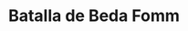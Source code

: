 ﻿---
title: "Batalla de Beda Fomm"
permalink: periodes_1020.html
layout: periode
dataInici: 1941-02-06
dataFi: 1941-02-07
sidebar: periodes
pares:
  - id: 1019
    title: "Operación Compass"
    dataInici: "(1940-12-09)"
    dataFi: "(1941-02-09)"

fills:
jocsPrincipals:
  - title: "Beda Fomm"
    bggId: 72941
    dataInici: 
    dataFi: 

jocsEscenaris:
jocsEpoca:
jocsEpocaEscenaris:
---
